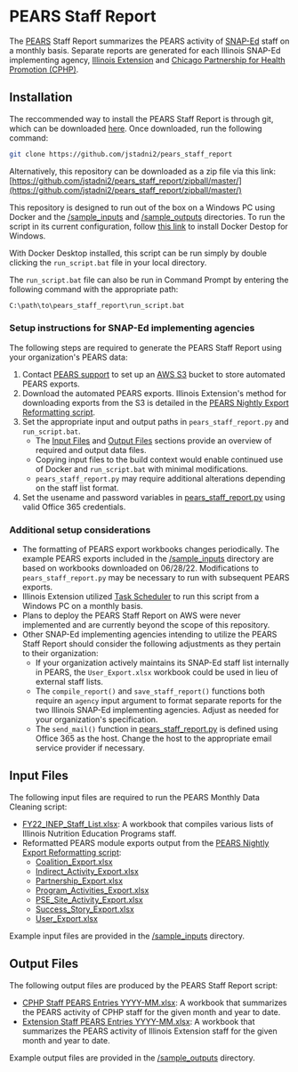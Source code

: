 # PEARS Staff Report

The [PEARS](https://www.k-state.edu/oeie/pears/) Staff Report summarizes the PEARS activity of [SNAP-Ed](https://www.fns.usda.gov/snap/snap-ed) staff on a monthly basis. Separate reports are generated for each Illinois SNAP-Ed implementing agency, [Illinois Extension](https://inep.extension.illinois.edu/) and [Chicago Partnership for Health Promotion \(CPHP\)](https://cphp.uic.edu/).

## Installation

The reccommended way to install the PEARS Staff Report is through git, which can be downloaded [here](https://git-scm.com/downloads). Once downloaded, run the following command:

```bash
git clone https://github.com/jstadni2/pears_staff_report
```

Alternatively, this repository can be downloaded as a zip file via this link:
[https://github.com/jstadni2/pears_staff_report/zipball/master/](https://github.com/jstadni2/pears_staff_report/zipball/master/)

This repository is designed to run out of the box on a Windows PC using Docker and the [/sample_inputs](https://github.com/jstadni2/pears_staff_report/tree/main/sample_inputs) and [/sample_outputs](https://github.com/jstadni2/pears_staff_report/tree/main/sample_outputs) directories.
To run the script in its current configuration, follow [this link](https://docs.docker.com/desktop/windows/install/) to install Docker Destop for Windows. 

With Docker Desktop installed, this script can be run simply by double clicking the `run_script.bat` file in your local directory.

The `run_script.bat` file can also be run in Command Prompt by entering the following command with the appropriate path:

```bash
C:\path\to\pears_staff_report\run_script.bat
```

### Setup instructions for SNAP-Ed implementing agencies

The following steps are required to generate the PEARS Staff Report using your organization's PEARS data:
1. Contact [PEARS support](mailto:support@pears.io) to set up an [AWS S3](https://aws.amazon.com/s3/) bucket to store automated PEARS exports.
2. Download the automated PEARS exports. Illinois Extension's method for downloading exports from the S3 is detailed in the [PEARS Nightly Export Reformatting script](https://github.com/jstadni2/pears_nightly_export_reformatting/blob/6f370389776fb8f88495fbe4e7918c203fd84997/pears_nightly_export_reformatting.py#L9-L45).
3. Set the appropriate input and output paths in `pears_staff_report.py` and `run_script.bat`.
	- The [Input Files](#input-files) and [Output Files](#output-files) sections provide an overview of required and output data files.
	- Copying input files to the build context would enable continued use of Docker and `run_script.bat` with minimal modifications.
	- `pears_staff_report.py` may require additional alterations depending on the staff list format. 
4. Set the usename and password variables in [pears_staff_report.py](https://github.com/jstadni2/pears_staff_report/blob/270de975d41a2fea8a9dd83013ed7b56a9460a74/pears_staff_report.py#L279-L280) using valid Office 365 credentials.	

### Additional setup considerations

- The formatting of PEARS export workbooks changes periodically. The example PEARS exports included in the [/sample_inputs](https://github.com/jstadni2/pears_staff_report/tree/main/sample_inputs) directory are based on workbooks downloaded on 06/28/22.
Modifications to `pears_staff_report.py` may be necessary to run with subsequent PEARS exports.
- Illinois Extension utilized [Task Scheduler](https://docs.microsoft.com/en-us/windows/win32/taskschd/task-scheduler-start-page) to run this script from a Windows PC on a monthly basis.
- Plans to deploy the PEARS Staff Report on AWS were never implemented and are currently beyond the scope of this repository.
- Other SNAP-Ed implementing agencies intending to utilize the PEARS Staff Report should consider the following adjustments as they pertain to their organization:
	- If your organization actively maintains its SNAP-Ed staff list internally in PEARS, the `User_Export.xlsx` workbook could be used in lieu of external staff lists.
	- The `compile_report()` and `save_staff_report()` functions both require an `agency` input argument to format separate reports for the two Illinois SNAP-Ed implementing agencies. Adjust as needed for your organization's specification.
	- The `send_mail()` function in [pears_staff_report.py](https://github.com/jstadni2/pears_staff_report/blob/270de975d41a2fea8a9dd83013ed7b56a9460a74/pears_staff_report.py#L313) is defined using Office 365 as the host. Change the host to the appropriate email service provider if necessary.

## Input Files

The following input files are required to run the PEARS Monthly Data Cleaning script:
- [FY22_INEP_Staff_List.xlsx](https://github.com/jstadni2/pears_staff_report/blob/main/sample_inputs/FY22_INEP_Staff_List.xlsx): A workbook that compiles various lists of Illinois Nutrition Education Programs staff.
- Reformatted PEARS module exports output from the [PEARS Nightly Export Reformatting script](https://github.com/jstadni2/pears_nightly_export_reformatting):
	- [Coalition_Export.xlsx](https://github.com/jstadni2/pears_staff_report/blob/main/sample_inputs/Coalition_Export.xlsx)
	- [Indirect_Activity_Export.xlsx](https://github.com/jstadni2/pears_staff_report/blob/main/sample_inputs/Indirect_Activity_Export.xlsx)
	- [Partnership_Export.xlsx](https://github.com/jstadni2/pears_staff_report/blob/main/sample_inputs/Partnership_Export.xlsx)
	- [Program_Activities_Export.xlsx](https://github.com/jstadni2/pears_staff_report/blob/main/sample_inputs/Program_Activities_Export.xlsx)
	- [PSE_Site_Activity_Export.xlsx](https://github.com/jstadni2/pears_staff_report/blob/main/sample_inputs/PSE_Site_Activity_Export.xlsx)
	- [Success_Story_Export.xlsx](https://github.com/jstadni2/pears_staff_report/blob/main/sample_inputs/Success_Story_Export.xlsx)
	- [User_Export.xlsx](https://github.com/jstadni2/pears_staff_report/blob/main/sample_inputs/User_Export.xlsx)

Example input files are provided in the [/sample_inputs](https://github.com/jstadni2/pears_staff_report/tree/main/sample_inputs) directory. 

## Output Files

The following output files are produced by the PEARS Staff Report script:
- [CPHP Staff PEARS Entries YYYY-MM.xlsx](https://github.com/jstadni2/pears_staff_report/blob/main/sample_outputs/CPHP%20Staff%20PEARS%20Entries%202022-05.xlsx): A workbook that summarizes the PEARS activity of CPHP staff for the given month and year to date.
- [Extension Staff PEARS Entries YYYY-MM.xlsx](https://github.com/jstadni2/pears_staff_report/blob/main/sample_outputs/Extension%20Staff%20PEARS%20Entries%202022-05.xlsx): A workbook that summarizes the PEARS activity of Illinois Extension staff for the given month and year to date.

Example output files are provided in the [/sample_outputs](https://github.com/jstadni2/pears_staff_report/tree/main/sample_outputs) directory.